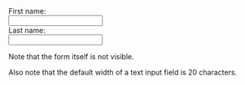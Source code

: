<html>
<body>

<form>
  First name:<br>
  <input type="text" name="firstname">
  <br>
  Last name:<br>
  <input type="text" name="lastname">
</form>

<p>Note that the form itself is not visible.</p>

<p>Also note that the default width of a text input field is 20 characters.</p>

</body>
</html>
